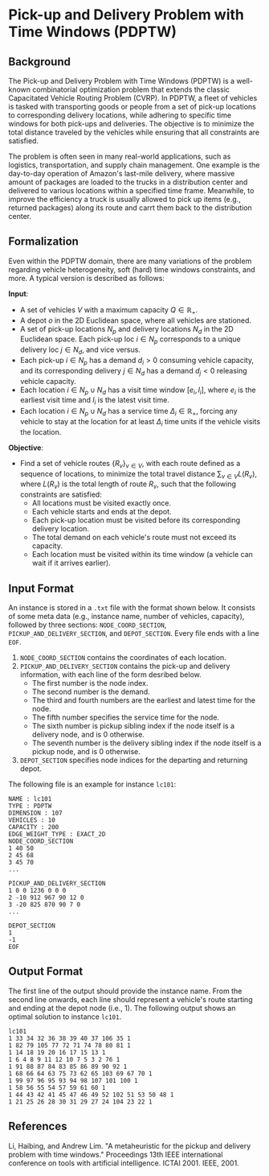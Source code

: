 # Pick-up and Delivery Problem with Time Windows (PDPTW)

## Background
The Pick-up and Delivery Problem with Time Windows (PDPTW) is a well-known combinatorial optimization problem that extends the classic Capacitated Vehicle Routing Problem (CVRP). In PDPTW, a fleet of vehicles is tasked with transporting goods or people from a set of pick-up locations to corresponding delivery locations, while adhering to specific time windows for both pick-ups and deliveries. The objective is to minimize the total distance traveled by the vehicles while ensuring that all constraints are satisfied.

The problem is often seen in many real-world applications, such as logistics, transportation, and supply chain management. One example is the day-to-day operation of Amazon's last-mile delivery, where massive amount of packages are loaded to the trucks in a distribution center and delivered to various locations within a specified time frame. Meanwhile, to improve the efficiency a truck is usually allowed to pick up items (e.g., returned packages) along its route and carrt them back to the distribution center.

## Formalization
Even within the PDPTW domain, there are many variations of the problem regarding vehicle heterogeneity, soft (hard) time windows constraints, and more. A typical version is described as follows:

**Input**:
- A set of vehicles $V$ with a maximum capacity $Q \in \mathbb{R}_+$.
- A depot $o$ in the 2D Euclidean space, where all vehicles are stationed.
- A set of pick-up locations $N_p$ and delivery locations $N_d$ in the 2D Euclidean space. Each pick-up loc $i \in N_p$ corresponds to a unique delivery loc $j \in N_d$, and vice versus.
- Each pick-up $i \in N_p$ has a demand $d_i > 0$ consuming vehicle capacity, and its corresponding delivery $j \in N_d$ has a demand $d_j < 0$ releasing vehicle capacity.
- Each location $i \in N_p \cup N_d$ has a visit time window $[e_i, l_i]$, where $e_i$ is the earliest visit time and $l_i$ is the latest visit time.
- Each location $i \in N_p \cup N_d$ has a service time $\Delta_i \in \mathbb{R}_+$, forcing any vehicle to stay at the location for at least $\Delta_i$ time units if the vehicle visits the location.

**Objective**:
- Find a set of vehicle routes $\{R_v\}_{v \in V}$, with each route defined as a sequence of locations, to minimize the total travel distance $\sum_{v \in V} L(R_v)$, where $L(R_v)$ is the total length of route $R_v$, such that the following constraints are satisfied:
  - All locations must be visited exactly once.
  - Each vehicle starts and ends at the depot.
  - Each pick-up location must be visited before its corresponding delivery location.
  - The total demand on each vehicle's route must not exceed its capacity.
  - Each location must be visited within its time window (a vehicle can wait if it arrives earlier).

## Input Format
An instance is stored in a `.txt` file with the format shown below. It consists of some meta data (e.g., instance name, number of vehicles, capacity), followed by three sections: `NODE_COORD_SECTION`, `PICKUP_AND_DELIVERY_SECTION`, and `DEPOT_SECTION`. Every file ends with a line `EOF`. 

 1. `NODE_COORD_SECTION` contains the coordinates of each location.
 2. `PICKUP_AND_DELIVERY_SECTION` contains the pick-up and delivery information, with each line of the form desribed below.
    - The first number is the node index.
    - The second number is the demand.
    - The third and fourth numbers are the earliest and latest time for the node.
    - The fifth number specifies the service time for the node.
    - The sixth number is pickup sibling index if the node itself is a delivery node, and is 0 otherwise.
    - The seventh number is the delivery sibling index if the node itself is a pickup node, and is 0 otherwise.
3. `DEPOT_SECTION` specifies node indices for the departing and returning depot. 

The following file is an example for instance `lc101`:
```
NAME : lc101
TYPE : PDPTW
DIMENSION : 107
VEHICLES : 10
CAPACITY : 200
EDGE_WEIGHT_TYPE : EXACT_2D
NODE_COORD_SECTION
1 40 50
2 45 68
3 45 70
...

PICKUP_AND_DELIVERY_SECTION
1 0 0 1236 0 0 0
2 -10 912 967 90 12 0
3 -20 825 870 90 7 0
...

DEPOT_SECTION
1 
-1
EOF
```

## Output Format
The first line of the output should provide the instance name. From the second line onwards, each line should represent a vehicle's route starting and ending at the depot node (i.e., 1). The following output shows an optimal solution to instance `lc101`. 
```
lc101
1 33 34 32 36 38 39 40 37 106 35 1
1 82 79 105 77 72 71 74 78 80 81 1
1 14 18 19 20 16 17 15 13 1
1 6 4 8 9 11 12 10 7 5 3 2 76 1
1 91 88 87 84 83 85 86 89 90 92 1
1 68 66 64 63 75 73 62 65 103 69 67 70 1
1 99 97 96 95 93 94 98 107 101 100 1
1 58 56 55 54 57 59 61 60 1
1 44 43 42 41 45 47 46 49 52 102 51 53 50 48 1
1 21 25 26 28 30 31 29 27 24 104 23 22 1
```

## References
Li, Haibing, and Andrew Lim. "A metaheuristic for the pickup and delivery problem with time windows." Proceedings 13th IEEE international conference on tools with artificial intelligence. ICTAI 2001. IEEE, 2001.